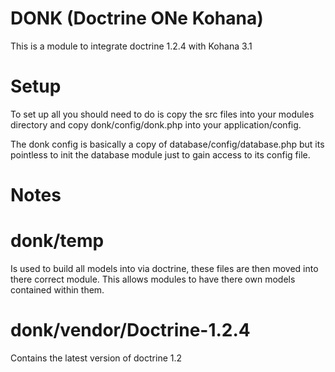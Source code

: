 # DONK (Doctrine ONe Kohana)
This is a module to integrate doctrine 1.2.4 with Kohana 3.1


# Setup
To set up all you should need to do is copy the src files into your modules
directory and copy donk/config/donk.php into your application/config.

The donk config is basically a copy of database/config/database.php but its
pointless to init the database module just to gain access to its config file.


# Notes
# donk/temp
Is used to build all models into via doctrine, these files are then moved into 
there correct module. This allows modules to have there own models contained 
within them.
		
# donk/vendor/Doctrine-1.2.4
Contains the latest version of doctrine 1.2